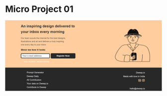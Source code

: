 # Micro Project 01
![output](https://github.com/amankr794/Micro-Projects/blob/4ba83428557694806528839701193c4a0bcbf727/Micro%20project%201/output.png)
